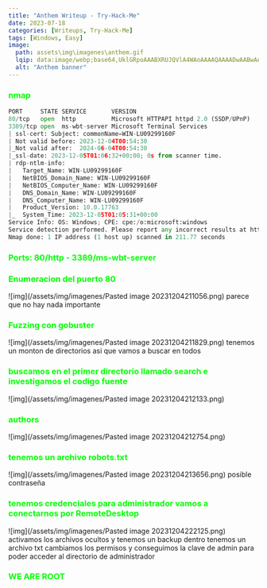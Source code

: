 ```yaml
---
title: "Anthem Writeup - Try-Hack-Me"
date: 2023-07-18
categories: [Writeups, Try-Hack-Me]
tags: [Windows, Easy]
image: 
  path: assets\img\imagenes\anthem.gif
  lqip: data:image/webp;base64,UklGRpoAAABXRUJQVlA4WAoAAAAQAAAADwAABwAAQUxQSDIAAAARL0AmbZurmr57yyIiqE8oiG0bejIYEQTgqiDA9vqnsUSI6H+oAERp2HZ65qP/VIAWAFZQOCBCAAAA8AEAnQEqEAAIAAVAfCWkAALp8sF8rgRgAP7o9FDvMCkMde9PK7euH5M1m6VWoDXf2FkP3BqV0ZYbO6NA/VFIAAAA
  alt: "Anthem banner"
---
```

<style>
  h3 {
    color: #00FF00; /* Puedes cambiar "blue" por cualquier color que desees */
  }
</style>
### nmap

```python
PORT     STATE SERVICE       VERSION
80/tcp   open  http          Microsoft HTTPAPI httpd 2.0 (SSDP/UPnP)
3389/tcp open  ms-wbt-server Microsoft Terminal Services
| ssl-cert: Subject: commonName=WIN-LU09299160F
| Not valid before: 2023-12-04T00:54:30
|_Not valid after:  2024-06-04T00:54:30
|_ssl-date: 2023-12-05T01:06:32+00:00; 0s from scanner time.
| rdp-ntlm-info: 
|   Target_Name: WIN-LU09299160F
|   NetBIOS_Domain_Name: WIN-LU09299160F
|   NetBIOS_Computer_Name: WIN-LU09299160F
|   DNS_Domain_Name: WIN-LU09299160F
|   DNS_Computer_Name: WIN-LU09299160F
|   Product_Version: 10.0.17763
|_  System_Time: 2023-12-05T01:05:31+00:00
Service Info: OS: Windows; CPE: cpe:/o:microsoft:windows
Service detection performed. Please report any incorrect results at https://nmap.org/submit/ .
Nmap done: 1 IP address (1 host up) scanned in 211.77 seconds
```

### Ports: 80/http - 3389/ms-wbt-server

### Enumeracion del puerto 80
![img](/assets/img/imagenes/Pasted image 20231204211056.png)
parece que no hay nada importante

### Fuzzing con gobuster
![img](/assets/img/imagenes/Pasted image 20231204211829.png)
tenemos un monton de directorios asi que vamos a buscar en todos

### buscamos en el primer directorio llamado search e investigamos el codigo fuente 
![img](/assets/img/imagenes/Pasted image 20231204212133.png)

### authors
![img](/assets/img/imagenes/Pasted image 20231204212754.png)

### tenemos un archivo robots.txt
![img](/assets/img/imagenes/Pasted image 20231204213656.png)
posible contraseña

### tenemos credenciales para administrador vamos a conectarnos por RemoteDesktop
![img](/assets/img/imagenes/Pasted image 20231204222125.png)
activamos los archivos ocultos y tenemos un backup dentro tenemos un archivo txt cambiamos los permisos y conseguimos la clave de admin para poder acceder al directorio de administrador

### WE ARE ROOT
